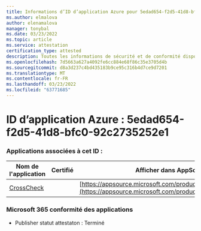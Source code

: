 ```yaml
---
title: Informations d’ID d’application Azure pour 5edad654-f2d5-41d8-bfc0-92c2735252e1
ms.author: elmalova
author: elenamalova
manager: tonybal
ms.date: 03/23/2022
ms.topic: article
ms.service: attestation
certification_type: attested
description: Toutes les informations de sécurité et de conformité disponibles pour 5edad654-f2d5-41d8-bfc0-92c2735252e1.
ms.openlocfilehash: 7d5663a627a4092fe6cc884e68f86c35e3705d4b
ms.sourcegitcommit: d8a3d237c4bd435183b9ce95c316b4d7ce9d7201
ms.translationtype: MT
ms.contentlocale: fr-FR
ms.lasthandoff: 03/23/2022
ms.locfileid: "63771685"
---
```

# <a name="azure-app-id-5edad654-f2d5-41d8-bfc0-92c2735252e1"></a>ID d’application Azure : 5edad654-f2d5-41d8-bfc0-92c2735252e1


### <a name="apps-associated-with-this-id"></a>Applications associées à cet ID :
| **Nom de l'application** | **Certifié** | **Afficher dans AppSource** |
|--------------|---------------|-----------------------|
| [CrossCheck](../forward/WA200003198.md) |  | [https://appsource.microsoft.com/product/office/WA200003198](https://appsource.microsoft.com/product/office/WA200003198) |

### <a name="microsoft-365-app-compliance-status"></a>Microsoft 365 conformité des applications
- Publisher statut attestaton : Terminé
